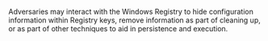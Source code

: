 Adversaries may interact with the Windows Registry to hide configuration information within Registry keys, remove information as part of cleaning up, or as part of other techniques to aid in persistence and execution.